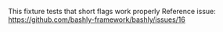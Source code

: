 This fixture tests that short flags work properly
Reference issue: https://github.com/bashly-framework/bashly/issues/16